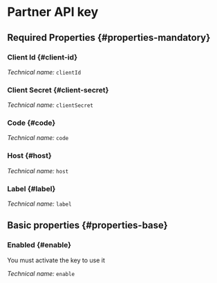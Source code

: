 # Partner API key
<!--- THIS FILE IS GENERATED PLEASE DO NOT EDIT IT DIRECTLY --->



<OH code="partnerApiCredential"/>




## Required Properties {#properties-mandatory}
    
### Client Id {#client-id}



*Technical name:* ```clientId```
<PH code="partnerApiCredential:clientId"/>

### Client Secret {#client-secret}



*Technical name:* ```clientSecret```
<PH code="partnerApiCredential:clientSecret"/>

### Code {#code}



*Technical name:* ```code```
<PH code="partnerApiCredential:code"/>

### Host {#host}



*Technical name:* ```host```
<PH code="partnerApiCredential:host"/>

### Label {#label}



*Technical name:* ```label```
<PH code="partnerApiCredential:label"/>

    


## Basic properties {#properties-base}
    
### Enabled {#enable}

You must activate the key to use it

*Technical name:* ```enable```
<PH code="partnerApiCredential:enable"/>

    






